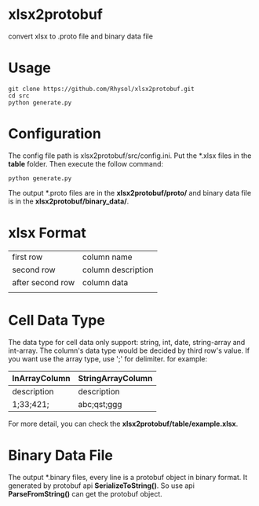 # xlsx2protobuf
convert xlsx to .proto file and binary data file

# Usage
```
git clone https://github.com/Rhysol/xlsx2protobuf.git
cd src 
python generate.py
```

# Configuration
The config file path is xlsx2protobuf/src/config.ini. Put the \*.xlsx files in the **table** folder.
Then execute the follow command:
```
python generate.py
```
The output \*.proto files are in the **xlsx2protobuf/proto/** and 
binary data file is in the **xlsx2protobuf/binary_data/**.

# xlsx Format
|   |   | 
|---|---|
|first row   |column name |
|second row   |column description |
|after second row   |column data |
|   |   |

# Cell Data Type
The data type for cell data only support: string, int, date, string-array and int-array.
The column's data type would be decided by third row's value. If you want use the array
type, use ';' for delimiter. for example:

|InArrayColumn |StringArrayColumn|
|---|---|
|description |description |
|1;33;421; |abc;qst;ggg |

For more detail, you can check the **xlsx2protobuf/table/example.xlsx**.

# Binary Data File
The output \*.binary files, every line is a protobuf object in binary format. It generated by protobuf api **SerializeToString()**. So use api **ParseFromString()** can get the protobuf object.
